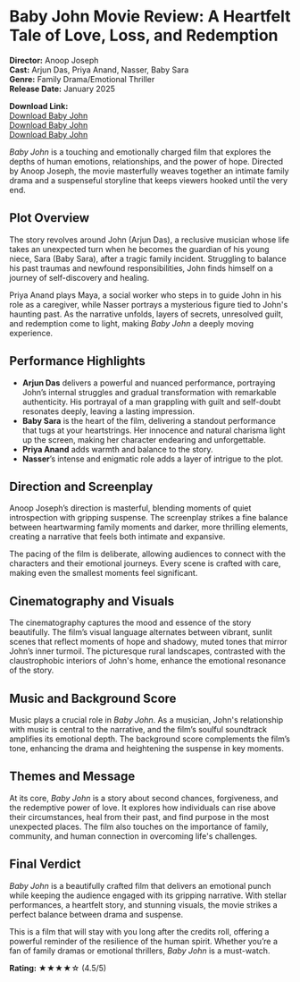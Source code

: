 # Baby John Movie Review: A Heartfelt Tale of Love, Loss, and Redemption

**Director:** Anoop Joseph  
**Cast:** Arjun Das, Priya Anand, Nasser, Baby Sara  
**Genre:** Family Drama/Emotional Thriller  
**Release Date:** January 2025  

**Download Link:**  
[Download Baby John](https://tatanews24.com/)  
[Download Baby John](https://tatanews24.com/)  
[Download Baby John](https://tatanews24.com/)  

*Baby John* is a touching and emotionally charged film that explores the depths of human emotions, relationships, and the power of hope. Directed by Anoop Joseph, the movie masterfully weaves together an intimate family drama and a suspenseful storyline that keeps viewers hooked until the very end.

## Plot Overview

The story revolves around John (Arjun Das), a reclusive musician whose life takes an unexpected turn when he becomes the guardian of his young niece, Sara (Baby Sara), after a tragic family incident. Struggling to balance his past traumas and newfound responsibilities, John finds himself on a journey of self-discovery and healing.

Priya Anand plays Maya, a social worker who steps in to guide John in his role as a caregiver, while Nasser portrays a mysterious figure tied to John's haunting past. As the narrative unfolds, layers of secrets, unresolved guilt, and redemption come to light, making *Baby John* a deeply moving experience.

## Performance Highlights

- **Arjun Das** delivers a powerful and nuanced performance, portraying John’s internal struggles and gradual transformation with remarkable authenticity. His portrayal of a man grappling with guilt and self-doubt resonates deeply, leaving a lasting impression.
- **Baby Sara** is the heart of the film, delivering a standout performance that tugs at your heartstrings. Her innocence and natural charisma light up the screen, making her character endearing and unforgettable.
- **Priya Anand** adds warmth and balance to the story.
- **Nasser**’s intense and enigmatic role adds a layer of intrigue to the plot.

## Direction and Screenplay

Anoop Joseph’s direction is masterful, blending moments of quiet introspection with gripping suspense. The screenplay strikes a fine balance between heartwarming family moments and darker, more thrilling elements, creating a narrative that feels both intimate and expansive.

The pacing of the film is deliberate, allowing audiences to connect with the characters and their emotional journeys. Every scene is crafted with care, making even the smallest moments feel significant.

## Cinematography and Visuals

The cinematography captures the mood and essence of the story beautifully. The film’s visual language alternates between vibrant, sunlit scenes that reflect moments of hope and shadowy, muted tones that mirror John’s inner turmoil. The picturesque rural landscapes, contrasted with the claustrophobic interiors of John's home, enhance the emotional resonance of the story.

## Music and Background Score

Music plays a crucial role in *Baby John*. As a musician, John's relationship with music is central to the narrative, and the film’s soulful soundtrack amplifies its emotional depth. The background score complements the film’s tone, enhancing the drama and heightening the suspense in key moments.

## Themes and Message

At its core, *Baby John* is a story about second chances, forgiveness, and the redemptive power of love. It explores how individuals can rise above their circumstances, heal from their past, and find purpose in the most unexpected places. The film also touches on the importance of family, community, and human connection in overcoming life's challenges.

## Final Verdict

*Baby John* is a beautifully crafted film that delivers an emotional punch while keeping the audience engaged with its gripping narrative. With stellar performances, a heartfelt story, and stunning visuals, the movie strikes a perfect balance between drama and suspense.

This is a film that will stay with you long after the credits roll, offering a powerful reminder of the resilience of the human spirit. Whether you’re a fan of family dramas or emotional thrillers, *Baby John* is a must-watch.

**Rating:** ★★★★☆ (4.5/5)  
